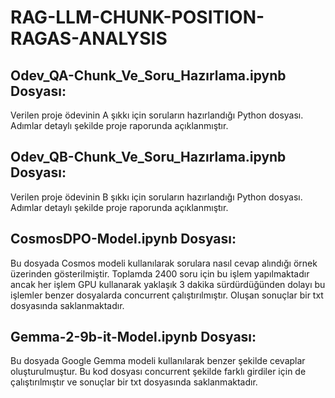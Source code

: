 # RAG-LLM-CHUNK-POSITION-RAGAS-ANALYSIS
## Odev_QA-Chunk_Ve_Soru_Hazırlama.ipynb Dosyası:
Verilen proje ödevinin A şıkkı için soruların hazırlandığı Python dosyası. Adımlar detaylı şekilde proje raporunda açıklanmıştır.

## Odev_QB-Chunk_Ve_Soru_Hazırlama.ipynb Dosyası:
Verilen proje ödevinin B şıkkı için soruların hazırlandığı Python dosyası. Adımlar detaylı şekilde proje raporunda açıklanmıştır.

## CosmosDPO-Model.ipynb Dosyası:
Bu dosyada Cosmos modeli kullanılarak sorulara nasıl cevap alındığı örnek üzerinden gösterilmiştir. Toplamda 2400 soru için bu işlem yapılmaktadır ancak her işlem GPU kullanarak yaklaşık 3 dakika sürdürdüğünden dolayı bu işlemler benzer dosyalarda concurrent çalıştırılmıştır. Oluşan sonuçlar bir txt dosyasında saklanmaktadır.

## Gemma-2-9b-it-Model.ipynb Dosyası:
Bu dosyada Google Gemma modeli kullanılarak benzer şekilde cevaplar oluşturulmuştur. Bu kod dosyası concurrent şekilde farklı girdiler için de çalıştırılmıştır ve sonuçlar bir txt dosyasında saklanmaktadır.


